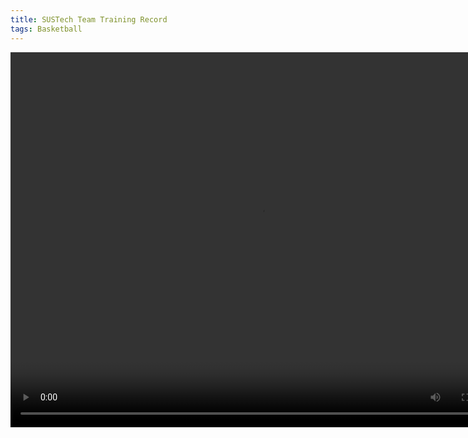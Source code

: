 ```yaml
---
title: SUSTech Team Training Record
tags: Basketball
---
```


<video src="/videos/test.mp4" width="800px" height="600px" controls="controls"></video>

<!--more-->
